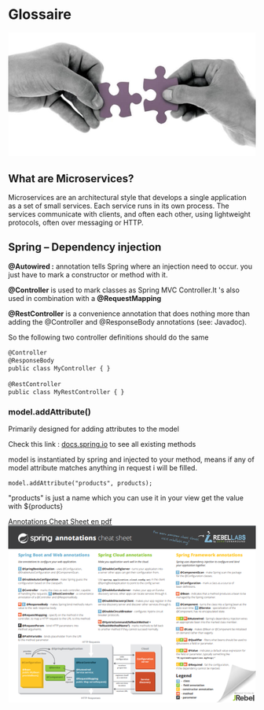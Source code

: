 # Glossaire

![](assets/microservices.jpg)

## What are Microservices?

Microservices are an architectural style that develops a single application as a set of small services. Each service runs in its own process. The services communicate with clients, and often each other, using lightweight protocols, often over messaging or HTTP.

## Spring – Dependency injection

**@Autowired :** annotation tells Spring where an injection need to occur. you just have to mark a constructor or method with it.

**@Controller** is used to mark classes as Spring MVC Controller.It 's also used in combination with a **@RequestMapping**

**@RestController** is a convenience annotation that does nothing more than adding the @Controller and @ResponseBody annotations (see: Javadoc).

So the following two controller definitions should do the same

```
@Controller
@ResponseBody
public class MyController { }

@RestController
public class MyRestController { }
```

### model.addAttribute()

Primarily designed for adding attributes to the model

Check this link : [docs.spring.io](https://docs.spring.io/spring/docs/current/javadoc-api/org/springframework/ui/Model.html) to see all existing methods

model is instantiated by spring and injected to your method, means if any of model attribute matches anything in request i will be filled.

```
model.addAttribute("products", products);
```

"products" is just a name which you can use it in your view get the value with \${products}

[Annotations Cheat Sheet en pdf](https://files.jrebel.com/pdf/zt_spring_annotations_cheat_sheet.pdf)
![](assets/cheatSheet.png)